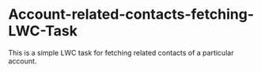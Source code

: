# Account-related-contacts-fetching-LWC-Task
This is a simple LWC task for fetching related contacts of a particular account.
